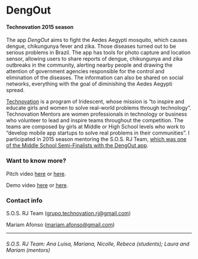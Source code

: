 # **DengOut** #

#### Technovation 2015 season ####


The app *DengOut* aims to fight the Aedes Aegypti mosquito, which causes dengue, chikungunya fever and zika. Those diseases turned out to be serious problems in Brazil. The app has tools for photo capture and location sensor, allowing users to share reports of dengue, chikungunya and zika outbreaks in the community, alerting nearby people and drawing the attention of government agencies responsible for the control and elimination of the diseases. The information can also be shared on social networks, everything with the goal of diminishing the Aedes Aegypti spread.

[Technovation](http://www.technovationchallenge.org/about/) is a program of Iridescent, whose mission is “to inspire and educate girls and women to solve real-world problems through technology”. Technovation Mentors are women professionals in technology or business who volunteer to lead and inspire teams throughout the competition. The teams are composed by girls at Middle or High School levels who work to “develop mobile app startups to solve real problems in their communities”. I participated in 2015 season mentoring the S.O.S. RJ Team, [which was one of the Middle School Semi-Finalists with the DengOut app](http://www.technovationchallenge.org/2015-results/).



### Want to know more? ###

Pitch video [here](https://youtu.be/ClJLLcyt3l0) or [here](https://www.youtube.com/watch?v=ZP-uq_dm8Io).

Demo video [here](https://youtu.be/kPwccbsL3Ug) or [here](https://www.youtube.com/watch?v=ApkElqXowxQ).



### Contact info ###

S.O.S. RJ Team (grupo.technovation.rj@gmail.com)

Mariam Afonso (mariam.afonso@gmail.com)



***
###### S.O.S. RJ Team: Ana Luisa, Mariana, Nicolle, Rebeca (students); Laura and Mariam (mentors) ######